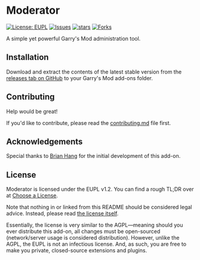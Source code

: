 # Moderator

[![License: EUPL](https://img.shields.io/badge/License-EUPL%20V1.2-blue.svg)](https://choosealicense.com/licenses/eupl-1.2/) [![Issues](https://img.shields.io/github/issues/NutScript/moderator.svg)](https://github.com/NutScript/moderator/issues) [![stars](https://img.shields.io/github/stars/NutScript/moderator.svg)](https://github.com/NutScript/moderator/stargazers) [![Forks](https://img.shields.io/github/forks/NutScript/moderator.svg)](https://github.com/NutScript/moderator/network)

A simple yet powerful Garry's Mod administration tool.

## Installation

Download and extract the contents of the latest stable version from
the [releases tab on GitHub](https://github.com/OmarAssadi/moderator/releases)
to your Garry's Mod add-ons folder.

## Contributing

Help would be great!

If you'd like to contribute, please read the [contributing.md](/CONTRIBUTING.md) file first.

## Acknowledgements

Special thanks to [Brian Hang](https://github.com/brianhang) for the initial development
of this add-on.

## License

Moderator is licensed under the EUPL v1.2.
You can find a rough TL;DR over at [Choose a License](https://choosealicense.com/licenses/eupl-1.2/).

Note that nothing in or linked from this README should be considered legal advice.
Instead, please read [the license itself](/LICENSE.txt).

Essentially, the license is very similar to the AGPL—meaning should you ever distribute this add-on,
all changes must be open-sourced (network/server usage is considered distribution). However, unlike
the AGPL, the EUPL is not an infectious license. And, as such, you are free to make you private, closed-source
extensions and plugins.
